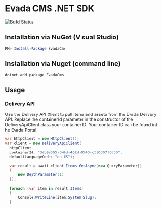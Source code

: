 # Evada CMS .NET SDK

[![Build Status](https://dev.azure.com/32technologies/Evada/_apis/build/status/evadacms-dotnet?branchName=master)](https://dev.azure.com/32technologies/Evada/_build/latest?definitionId=8?branchName=master)

## Installation via NuGet (Visual Studio)
```powershell
PM> Install-Package EvadaCms
```

## Installation via Nuget (command line)
```console
dotnet add package EvadaCms
```

## Usage

### Delivery API

Use the Delivery API Client to pull items and assets from the Evada Delivery API. Replace the containerId parameter in the constructor of the DeliveryApiClient class your container ID. Your container ID can be
found int he Evada Portal.

``` csharp
var httpClient = new HttpClient();
var client = new DeliveryApiClient(
  httpClient,
  containerId: "3db9a865-34bd-402d-9540-c510867f8b56",
  defaultLanguageCode: "en-US");

  var result = await client.Items.GetAsync(new QueryParameter[] 
  {
      new DepthParameter(1)
  });
  
  foreach (var item in result.Items)
  {
      Console.WriteLine(item.System.Slug);
  }
```

